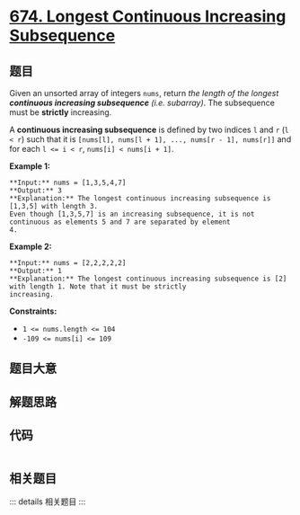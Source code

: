 # [674. Longest Continuous Increasing Subsequence](https://leetcode.com/problems/longest-continuous-increasing-subsequence)

## 题目

Given an unsorted array of integers `nums`, return _the length of the longest
**continuous increasing subsequence** (i.e. subarray)_. The subsequence must
be **strictly** increasing.

A **continuous increasing subsequence** is defined by two indices `l` and `r`
(`l < r`) such that it is `[nums[l], nums[l + 1], ..., nums[r - 1], nums[r]]`
and for each `l <= i < r`, `nums[i] < nums[i + 1]`.



**Example 1:**

    
    
    **Input:** nums = [1,3,5,4,7]
    **Output:** 3
    **Explanation:** The longest continuous increasing subsequence is [1,3,5] with length 3.
    Even though [1,3,5,7] is an increasing subsequence, it is not continuous as elements 5 and 7 are separated by element
    4.
    

**Example 2:**

    
    
    **Input:** nums = [2,2,2,2,2]
    **Output:** 1
    **Explanation:** The longest continuous increasing subsequence is [2] with length 1. Note that it must be strictly
    increasing.
    



**Constraints:**

  * `1 <= nums.length <= 104`
  * `-109 <= nums[i] <= 109`


## 题目大意

## 解题思路

## 代码

```javascript

```

## 相关题目

::: details 相关题目
:::
